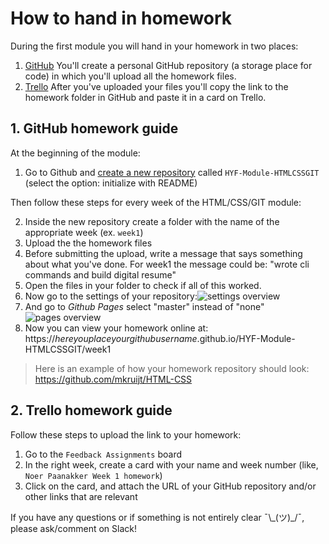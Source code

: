 # How to hand in homework

During the first module you will hand in your homework in two places:

1. [GitHub](https://www.github.com/HackYourFuture/HTML-CSS)
You'll create a personal GitHub repository (a storage place for code) in which you'll upload all the homework files.
2. [Trello](https://trello.com/b/U1gK8Q1c/feedback-assignments)
After you've uploaded your files you'll copy the link to the homework folder in GitHub and paste it in a card on Trello.

## 1. GitHub homework guide

At the beginning of the module:

1. Go to Github and [create a new repository](https://github.com/new) called `HYF-Module-HTMLCSSGIT` (select the option: initialize with README)

Then follow these steps for every week of the HTML/CSS/GIT module:

2. Inside the new repository create a folder with the name of the appropriate week (ex. `week1`)
3. Upload the the homework files
4. Before submitting the upload, write a message that says something about what you've done. For week1 the message could be: "wrote cli commands and build digital resume"
5. Open the files in your folder to check if all of this worked.
6. Now go to the settings of your repository:![settings overview](./assets/github_pages1.png)
7. And go to _Github Pages_ select "master" instead of "none"![pages overview](./assets/github_pages2.png)
8. Now you can view your homework online at: https://_hereyouplaceyourgithubusername_.github.io/HYF-Module-HTMLCSSGIT/week1

> Here is an example of how your homework repository should look: https://github.com/mkruijt/HTML-CSS

## 2. Trello homework guide

Follow these steps to upload the link to your homework:

1. Go to the `Feedback Assignments` board
2. In the right week, create a card with your name and week number (like, `Noer Paanakker Week 1 homework`)
3. Click on the card, and attach the URL of your GitHub repository and/or other links that are relevant

If you have any questions or if something is not entirely clear ¯\\\_(ツ)\_/¯, please ask/comment on Slack!
